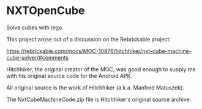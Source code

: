 # NXTOpenCube
Solve cubes with lego.

This project arose out of a discussion on the Rebrickable project:

https://rebrickable.com/mocs/MOC-10876/hitchhiker/nxt-cube-machine-cube-solver/#comments

Hitchhiker, the original creator of the MOC, was good enough to supply me with his original source code for the Android APK.

All original source is the work of Hitchhiker (a.k.a. Manfred Matuszek).

The NxtCubeMachineCode.zip file is Hitchhiker's original source archive.
